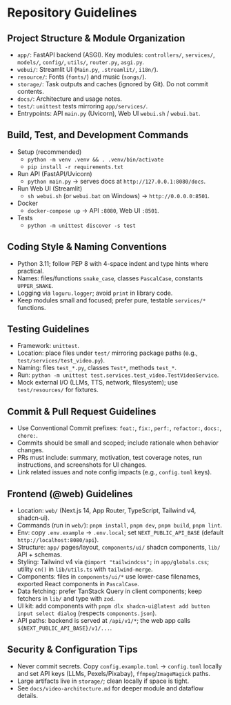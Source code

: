 # Repository Guidelines

## Project Structure & Module Organization
- `app/`: FastAPI backend (ASGI). Key modules: `controllers/`, `services/`, `models/`, `config/`, `utils/`, `router.py`, `asgi.py`.
- `webui/`: Streamlit UI (`Main.py`, `.streamlit/`, `i18n/`).
- `resource/`: Fonts (`fonts/`) and music (`songs/`).
- `storage/`: Task outputs and caches (ignored by Git). Do not commit contents.
- `docs/`: Architecture and usage notes.
- `test/`: `unittest` tests mirroring `app/services/`.
- Entrypoints: API `main.py` (Uvicorn), Web UI `webui.sh` / `webui.bat`.

## Build, Test, and Development Commands
- Setup (recommended)
  - `python -m venv .venv && . .venv/bin/activate`
  - `pip install -r requirements.txt`
- Run API (FastAPI/Uvicorn)
  - `python main.py` → serves docs at `http://127.0.0.1:8080/docs`.
- Run Web UI (Streamlit)
  - `sh webui.sh` (or `webui.bat` on Windows) → `http://0.0.0.0:8501`.
- Docker
  - `docker-compose up` → API `:8080`, Web UI `:8501`.
- Tests
  - `python -m unittest discover -s test`

## Coding Style & Naming Conventions
- Python 3.11; follow PEP 8 with 4-space indent and type hints where practical.
- Names: files/functions `snake_case`, classes `PascalCase`, constants `UPPER_SNAKE`.
- Logging via `loguru.logger`; avoid `print` in library code.
- Keep modules small and focused; prefer pure, testable `services/*` functions.

## Testing Guidelines
- Framework: `unittest`.
- Location: place files under `test/` mirroring package paths (e.g., `test/services/test_video.py`).
- Naming: files `test_*.py`, classes `Test*`, methods `test_*`.
- Run: `python -m unittest test.services.test_video.TestVideoService`.
- Mock external I/O (LLMs, TTS, network, filesystem); use `test/resources/` for fixtures.

## Commit & Pull Request Guidelines
- Use Conventional Commit prefixes: `feat:`, `fix:`, `perf:`, `refactor:`, `docs:`, `chore:`.
- Commits should be small and scoped; include rationale when behavior changes.
- PRs must include: summary, motivation, test coverage notes, run instructions, and screenshots for UI changes.
- Link related issues and note config impacts (e.g., `config.toml` keys).

## Frontend (@web) Guidelines
- Location: `web/` (Next.js 14, App Router, TypeScript, Tailwind v4, shadcn‑ui).
- Commands (run in `web/`): `pnpm install`, `pnpm dev`, `pnpm build`, `pnpm lint`.
- Env: copy `.env.example` → `.env.local`; set `NEXT_PUBLIC_API_BASE` (default `http://localhost:8080/api`).
- Structure: `app/` pages/layout, `components/ui/` shadcn components, `lib/` API + schemas.
- Styling: Tailwind v4 via `@import "tailwindcss";` in `app/globals.css`; utility `cn()` in `lib/utils.ts` with `tailwind-merge`.
- Components: files in `components/ui/*` use lower-case filenames, exported React components in `PascalCase`.
- Data fetching: prefer TanStack Query in client components; keep fetchers in `lib/` and type with `zod`.
- UI kit: add components with `pnpm dlx shadcn-ui@latest add button input select dialog` (respects `components.json`).
- API paths: backend is served at `/api/v1/*`; the web app calls `${NEXT_PUBLIC_API_BASE}/v1/...`.

## Security & Configuration Tips
- Never commit secrets. Copy `config.example.toml` → `config.toml` locally and set API keys (LLMs, Pexels/Pixabay), `ffmpeg`/`ImageMagick` paths.
- Large artifacts live in `storage/`; clean locally if space is tight.
- See `docs/video-architecture.md` for deeper module and dataflow details.
